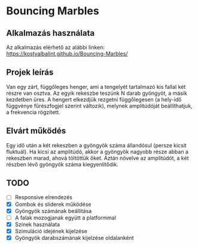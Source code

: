 # Bouncing Marbles

## Alkalmazás használata

Az alkalmazás elérhető az alábbi linken: https://kostyalbalint.github.io/Bouncing-Marbles/
 
## Projek leírás
Van egy zárt, függőleges henger, ami a tengelyét tartalmazó kis fallal két részre van osztva. Az egyik rekeszbe teszünk N darab gyöngyöt, a másik kezdetben üres. A hengert elkezdjük rezgetni függőlegesen (a hely-idő függvénye fűrészfogjel szerint változik), melynek amplitúdóját beállíthatjuk, a frekvencia rögzített. 

## Elvárt működés 

Egy idő után a két rekeszben a gyöngyök száma állandósul (persze kicsit fluktuál). Ha kicsi az amplitúdó, akkor a gyöngyök nagyobb része abban a rekeszben marad, ahová töltöttük őket. Aztán növelve az amplitúdót, a két részben lévő gyöngyök száma kiegyenlítődik.

## TODO

- [ ] Responsive elrendezés
- [X] Gombok és sliderek működése
- [X] Gyöngyök számának beállítása
- [ ] A falak mozogjanak együtt a platformmal 
- [X] Színek használata
- [X] Szimuláció idejének kijelzése
- [X] Gyöngyök darabszámának kijelzése oldalanként
